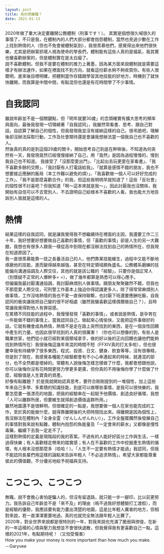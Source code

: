 ```yaml
---
layout: post
title: 為何想離職？
date: 2021-01-13
---
```

2020年做了重大決定要離開公務體制（刑事です！）。
其實是個想很久喊很久的事情了，不只是我，在體制內的人們大部分都會抱怨體制，當然也見過少數在工作上找到熱情的人（但也不免會被體制氣到），我很羨慕他們，感覺得出來他們很快樂，尤其是把辦案抓壞人視為使命的學長們，體制能有這些人真的是福氣，我其實也蠻喜歡辦案的，但是體制實在是太白癡了。  
說不喜歡體制，但我不是要在體制的推力上著墨，因為某方面來說體制就是需要這樣才有辦法運作，如果在裡面找不到方向，就看這份薪水夠不夠收買你。有些人很聰明，進來後目標明確，把體制當作存錢跟學習其他技能的好地方，時機到了就快快離開，而我算是中間中間，有點混但也還是有花時間學了不少事情。

# 自我認同

雖說年齡並不是一個關鍵點，但「明年就要30歲」的念頭確實有擴大思考的頻率與面向，最後我發現一切環繞著「自我認同」，我雖然常看書、思考、跟自己對話，自認算了解自己的個性，但我發現我並沒有接納這樣的自己，很弔詭吧，理解後卻沒辦法採取行動，工作及社會期待還是會讓我想辦法當一個我自己也不喜歡的人。  
然後真的真的是到這個29歲的關卡，開始思考自己到底在幹嘛後，不知道為何突然有一天，我發現竟然已經慢慢接納了自己，用「竟然」是因為過程慢慢的，慢到我自己也不知道。 
我接受了「沒那麼愛出門」、「比起出去玩更愛在家看書」、「我不喜歡多餘的交際」、「我討厭有人打電話給我」、「就算是感情不錯的朋友，我也不想要接近應酬的飯局（本工作難以避免的煩）」、「我喜歡做一個人可以好好完成的工作」、「我不是那麼喜歡合作」的我，但這些我明明早就知道了！這些「反社會」的個性很不討喜吧？但我知道「啊～這本來就是我～」，因此討厭我也沒關係，我開始有自信可以不去管別人、不去證明自己給根本不喜歡的人看，我也能大方地告訴別人我就是這樣的人。

# 熱情

結果這樣的自我認同，就是讓我覺得我不想繼續待在裡面的主因，我還要工作二三十年，我好想要好想要做自己喜歡的事情，但「喜歡的事情」卻是人生的另一大難題，我想也有很多人跟我一樣從高中到現在都沒辦法找到自己的熱情所在，但我現在知道原因了。  
我一直很羨慕能靠一技之長養活自己的人，他們靠某技能維生，過程中又能不斷地琢磨他的技能，進而變得越來越強，甚至在特定領域頗負盛名。公務體系磨練的技能偏向溝通協調及人際交往，其他的就是該公職的「經驗」，只要你是個正常人（別懷疑不正常的人爆幹多= =），做了幾年都算是熟悉可以得心應手。  
但偏偏我最討厭溝通協調，我討厭麻煩別人做事情。跟朋友聚聚雖然不錯，但我也不那麼愛人際交往，可刑警工作基本上強迫你得認識更多人，除了得常常麻煩別人做事情，工作沒啥熱情的我也不愛一直保持聯繫，也討厭下班還要應酬吃飯，自我認同的衝突讓我把自己變的很不好相處（雖然我蠻喜歡這樣偶爾做自己？），且時常讓我覺得對他人有罪惡感。  
在累積不同技能的過程中，我慢慢發現「喜歡的事情」，或者說是熱情，是孕育在一件能做不錯的事情上，當我認同自己，做起來心情愉快，又能把這件事做好的話，它就有機會成為熱情，熱情不是走在路上突然找到的東西，是在一個良性回饋中產生的力量，也因此很早找到的人真的很厲害！（你也可以想像的到，有些人是職業世家，他們從小就已經對某個領域拿手，做的好以後的正向回饋也讓他們能夠找到熱情所在）我很後悔這幾年來混的時間不短（FFXIV真的打太多啦），但也很慶幸我有持續學了很多東西，程式、投資、日文、健身、飲食等等，沒有很專精，但是到了現在，我感覺各種能力經驗都會有不小心串連起來的時候，就連混的部分，也不全然都是壞掉的。常聽有人說後悔怎樣怎樣做了什麼，我都會想跟他說，你可以後悔你沒有花時間更努力學更多更廣，但你真的不用後悔你學了什麼做了什麼，經驗值是人生寶貴的資產。  
好像有點離題？
於是我就開始認真思考，要符合剛剛提到的一堆個性，加上這些年來自己多學、多累積的知識技能，到底可以做哪些事情，是我可以很快樂的，我要怎麼畫一張漂亮的地圖，把我的經驗串在一起賦予他價值、創造良好循環，我想「人可以離群所居，但要維生就得創造價值返群所用。」  
雖然地圖還不是很鮮明，但很確定的一點是，我想要做一個人在家也能完成的工作，至於真的能做什麼，就得靠離開後的大把時間找出來。得離開是因為個性上，我沒辦法在體制內「全身全霊（ぜんしんぜんれい）」，工作全盤擺爛然後發展自己的事情對我來說有點難，體制內抱怨的負能量及「一定會來的薪水」又都像是慢性毒藥，繼續下去我一定走不了。  
這樣對熱情的定義是現階段的我的答案。不過有的人能好好區分工作與生活，一樣過得快樂；有人喜歡穩定帶來的踏實感；有人在不喜歡的工作中挖掘產生熱情的循環，有人根本沒想那麼多（哈哈！）。「人生不一定要有熱情才能過」我認同，但我不能認同長輩們用這樣的論點來告訴年輕人「不必追求熱情」，希望大家都能尊重彼此的價值觀，不分優劣地給予祝福與支持。

# こつこつ、こつこつ

無職，說不會擔心害怕是騙人的，但沒有留退路，就只能一步一腳印，比以前更努力。我告訴自己年齡並不是「來不及」的理由（嗚不過我好想體驗打工渡假），而是經驗的優勢，我應該要有能力畫出清楚的地圖，這是比年輕人厲害的地方，但相對來說，若一直渾渾噩噩地過，真的也就完全無法跟年輕人比賽了。   
2020年，對全世界來說都是很特別的一年，對我來說也充滿了脆弱與徬徨，在新的一年這樣的心情與壓力我想並不會很快退散，但我覺得我有更喜歡自己一點，這樣的2021年，有點期待呢！（又怕受傷害）  
How you make your money is more important than how much you make.　－Garyvee